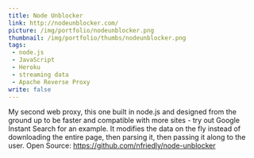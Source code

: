 ```yaml
---
title: Node Unblocker
link: http://nodeunblocker.com/
picture: /img/portfolio/nodeunblocker.png
thumbnail: /img/portfolio/thumbs/nodeunblocker.png
tags:
 - node.js
 - JavaScript
 - Heroku
 - streaming data
 - Apache Reverse Proxy
write: false
---
```


My second web proxy, this one built in node.js and designed from the ground up to be faster and compatible with more sites - try out Google Instant Search for an example.
It modifies the data on the fly instead of downloading the entire page, then parsing it, then passing it along to the user.
Open Source: <a href="https://github.com/nfriedly/node-unblocker">https://github.com/nfriedly/node-unblocker</a>